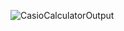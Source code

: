 ![CasioCalculatorOutput](https://github.com/JayasuryarajaSubburaj/Casio_Calculator/assets/143477307/f9b60fed-c6c2-4501-8027-26b96c4910fc)

